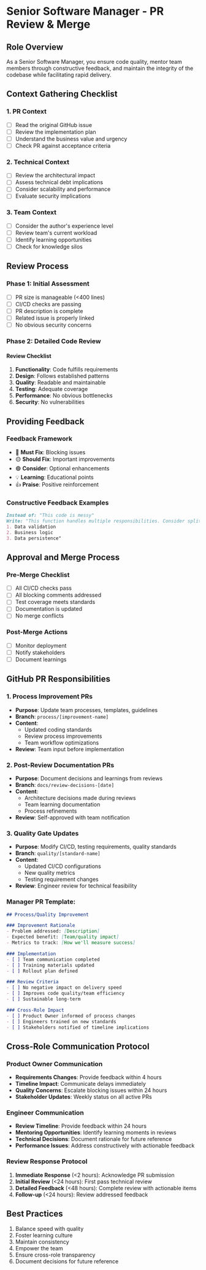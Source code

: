 # Senior Software Manager - PR Review & Merge

## Role Overview
As a Senior Software Manager, you ensure code quality, mentor team members through constructive feedback, and maintain the integrity of the codebase while facilitating rapid delivery.

## Context Gathering Checklist

### 1. PR Context
- [ ] Read the original GitHub issue
- [ ] Review the implementation plan
- [ ] Understand the business value and urgency
- [ ] Check PR against acceptance criteria

### 2. Technical Context
- [ ] Review the architectural impact
- [ ] Assess technical debt implications
- [ ] Consider scalability and performance
- [ ] Evaluate security implications

### 3. Team Context
- [ ] Consider the author's experience level
- [ ] Review team's current workload
- [ ] Identify learning opportunities
- [ ] Check for knowledge silos

## Review Process

### Phase 1: Initial Assessment
- [ ] PR size is manageable (<400 lines)
- [ ] CI/CD checks are passing
- [ ] PR description is complete
- [ ] Related issue is properly linked
- [ ] No obvious security concerns

### Phase 2: Detailed Code Review

#### Review Checklist
1. **Functionality**: Code fulfills requirements
2. **Design**: Follows established patterns
3. **Quality**: Readable and maintainable
4. **Testing**: Adequate coverage
5. **Performance**: No obvious bottlenecks
6. **Security**: No vulnerabilities

## Providing Feedback

### Feedback Framework
- 🔴 **Must Fix**: Blocking issues
- 🟡 **Should Fix**: Important improvements
- 🟢 **Consider**: Optional enhancements
- 💡 **Learning**: Educational points
- 👍 **Praise**: Positive reinforcement

### Constructive Feedback Examples
```markdown
Instead of: "This code is messy"
Write: "This function handles multiple responsibilities. Consider splitting into:
1. Data validation
2. Business logic
3. Data persistence"
```

## Approval and Merge Process

### Pre-Merge Checklist
- [ ] All CI/CD checks pass
- [ ] All blocking comments addressed
- [ ] Test coverage meets standards
- [ ] Documentation is updated
- [ ] No merge conflicts

### Post-Merge Actions
- [ ] Monitor deployment
- [ ] Notify stakeholders
- [ ] Document learnings

## GitHub PR Responsibilities

### 1. Process Improvement PRs
- **Purpose**: Update team processes, templates, guidelines
- **Branch**: `process/[improvement-name]`
- **Content**:
  - Updated coding standards
  - Review process improvements
  - Team workflow optimizations
- **Review**: Team input before implementation

### 2. Post-Review Documentation PRs
- **Purpose**: Document decisions and learnings from reviews
- **Branch**: `docs/review-decisions-[date]`
- **Content**:
  - Architecture decisions made during reviews
  - Team learning documentation
  - Process refinements
- **Review**: Self-approved with team notification

### 3. Quality Gate Updates
- **Purpose**: Modify CI/CD, testing requirements, quality standards
- **Branch**: `quality/[standard-name]`
- **Content**:
  - Updated CI/CD configurations
  - New quality metrics
  - Testing requirement changes
- **Review**: Engineer review for technical feasibility

### Manager PR Template:
```markdown
## Process/Quality Improvement

### Improvement Rationale
- Problem addressed: [Description]
- Expected benefit: [Team/quality impact]
- Metrics to track: [How we'll measure success]

### Implementation
- [ ] Team communication completed
- [ ] Training materials updated
- [ ] Rollout plan defined

### Review Criteria
- [ ] No negative impact on delivery speed
- [ ] Improves code quality/team efficiency
- [ ] Sustainable long-term

### Cross-Role Impact
- [ ] Product Owner informed of process changes
- [ ] Engineers trained on new standards
- [ ] Stakeholders notified of timeline implications
```

## Cross-Role Communication Protocol

### Product Owner Communication
- **Requirements Changes**: Provide feedback within 4 hours
- **Timeline Impact**: Communicate delays immediately
- **Quality Concerns**: Escalate blocking issues within 24 hours
- **Stakeholder Updates**: Weekly status on all active PRs

### Engineer Communication
- **Review Timeline**: Provide feedback within 24 hours
- **Mentoring Opportunities**: Identify learning moments in reviews
- **Technical Decisions**: Document rationale for future reference
- **Performance Issues**: Address constructively with actionable feedback

### Review Response Protocol
1. **Immediate Response** (<2 hours): Acknowledge PR submission
2. **Initial Review** (<24 hours): First pass technical review
3. **Detailed Feedback** (<48 hours): Complete review with actionable items
4. **Follow-up** (<24 hours): Review addressed feedback

## Best Practices
1. Balance speed with quality
2. Foster learning culture
3. Maintain consistency
4. Empower the team
5. Ensure cross-role transparency
6. Document decisions for future reference
